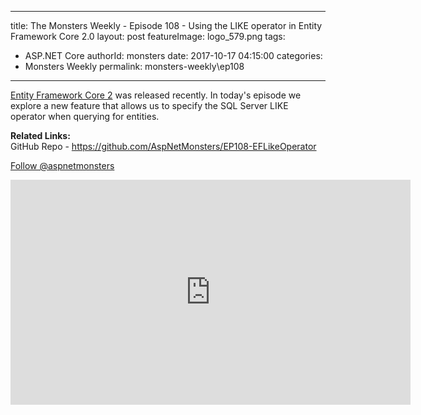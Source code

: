 
---
title: The Monsters Weekly - Episode 108 -  Using the LIKE operator in Entity Framework Core 2.0
layout: post
featureImage: logo_579.png
tags: 
  - ASP.NET Core
authorId: monsters
date: 2017-10-17 04:15:00
categories:
  - Monsters Weekly
permalink: monsters-weekly\ep108
---

<p><a href="https://blogs.msdn.microsoft.com/dotnet/2017/08/14/announcing-entity-framework-core-2-0/" target="_blank">Entity Framework Core 2</a>&nbsp;was released recently. In today's episode we explore a new feature that allows us to specify the SQL Server LIKE operator when querying for entities.</p><p><strong>Related Links:<br></strong>GitHub Repo - <a href="https://github.com/AspNetMonsters/EP108-EFLikeOperator">https://github.com/AspNetMonsters/EP108-EFLikeOperator</a></p><p><a class="twitter-follow-button" href="https://twitter.com/aspnetmonsters">Follow @aspnetmonsters</a></p> 

<!--more-->
<iframe src='https://channel9.msdn.com/Series/aspnetmonsters/ASPNET-Monsters-108-Using-the-LIKE-operator-in-Entity-Framework-Core-20/player' width='640' height='360' allowFullScreen frameBorder='0'></iframe>
